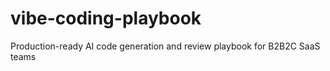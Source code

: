 # vibe-coding-playbook
Production-ready AI code generation and review playbook for B2B2C SaaS teams
